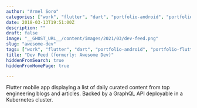 ```yaml
---
author: "Armel Soro"
categories: ["work", "flutter", "dart", "portfolio-android", "portfolio-flutter", "portfolio-java", "portfolio-kotlin", "android", "kubernetes"]
date: 2018-03-13T19:51:00Z
description: ""
draft: false
image: "__GHOST_URL__/content/images/2021/03/dev-feed.png"
slug: "awesome-dev"
tags: ["work", "flutter", "dart", "portfolio-android", "portfolio-flutter", "portfolio-java", "portfolio-kotlin", "android", "kubernetes"]
title: "Dev Feed (formerly: Awesome Dev)"
hiddenFromSearch: true
hiddenFromHomePage: true

---
```



Flutter mobile app displaying a list of daily curated content from top engineering blogs and articles. Backed by a GraphQL API deployable in a Kubernetes cluster.

